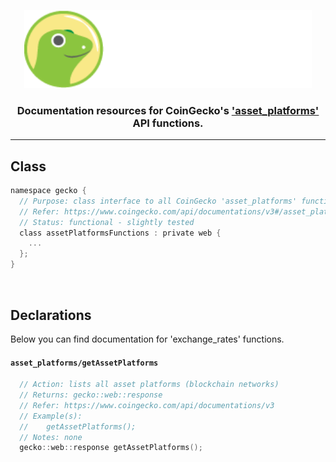 <p align="center">
  <img width="460" height="125" src="/images/coingecko.jpg">
</p>
<h3 align="center">Documentation resources for CoinGecko's <a href="https://www.coingecko.com/api/documentations/v3#/asset_platforms">'asset_platforms'</a> API functions.</h3>
<hr>

<h2>Class</h2>

```c
namespace gecko {
  // Purpose: class interface to all CoinGecko 'asset_platforms' functions found below
  // Refer: https://www.coingecko.com/api/documentations/v3#/asset_platforms
  // Status: functional - slightly tested
  class assetPlatformsFunctions : private web {
    ...
  };
}
```

<br>

<h2>Declarations</h2>
<p>Below you can find documentation for 'exchange_rates' functions.</p>

<h4><code>asset_platforms/getAssetPlatforms</code></h4>

```c
  // Action: lists all asset platforms (blockchain networks)
  // Returns: gecko::web::response
  // Refer: https://www.coingecko.com/api/documentations/v3
  // Example(s):
  //    getAssetPlatforms();
  // Notes: none
  gecko::web::response getAssetPlatforms();
```
